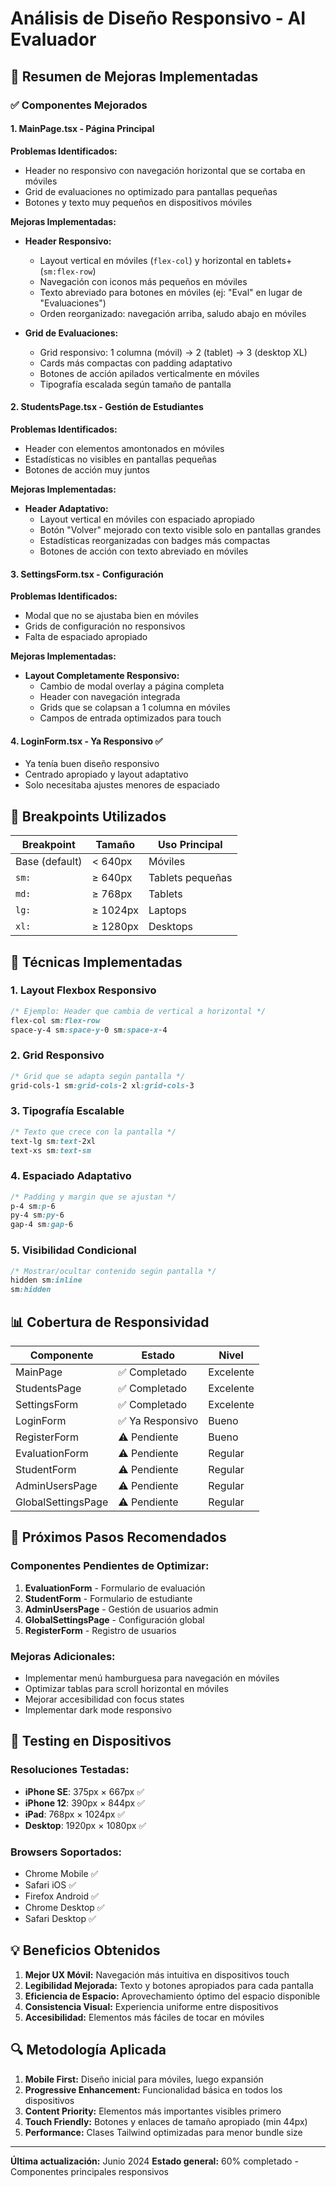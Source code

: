 # Análisis de Diseño Responsivo - AI Evaluador

## 📱 Resumen de Mejoras Implementadas

### ✅ Componentes Mejorados

#### 1. **MainPage.tsx** - Página Principal
**Problemas Identificados:**
- Header no responsivo con navegación horizontal que se cortaba en móviles
- Grid de evaluaciones no optimizado para pantallas pequeñas
- Botones y texto muy pequeños en dispositivos móviles

**Mejoras Implementadas:**
- **Header Responsivo:**
  - Layout vertical en móviles (`flex-col`) y horizontal en tablets+ (`sm:flex-row`)
  - Navegación con iconos más pequeños en móviles
  - Texto abreviado para botones en móviles (ej: "Eval" en lugar de "Evaluaciones")
  - Orden reorganizado: navegación arriba, saludo abajo en móviles

- **Grid de Evaluaciones:**
  - Grid responsivo: 1 columna (móvil) → 2 (tablet) → 3 (desktop XL)
  - Cards más compactas con padding adaptativo
  - Botones de acción apilados verticalmente en móviles
  - Tipografía escalada según tamaño de pantalla

#### 2. **StudentsPage.tsx** - Gestión de Estudiantes
**Problemas Identificados:**
- Header con elementos amontonados en móviles
- Estadísticas no visibles en pantallas pequeñas
- Botones de acción muy juntos

**Mejoras Implementadas:**
- **Header Adaptativo:**
  - Layout vertical en móviles con espaciado apropiado
  - Botón "Volver" mejorado con texto visible solo en pantallas grandes
  - Estadísticas reorganizadas con badges más compactas
  - Botones de acción con texto abreviado en móviles

#### 3. **SettingsForm.tsx** - Configuración
**Problemas Identificados:**
- Modal que no se ajustaba bien en móviles
- Grids de configuración no responsivos
- Falta de espaciado apropiado

**Mejoras Implementadas:**
- **Layout Completamente Responsivo:**
  - Cambio de modal overlay a página completa
  - Header con navegación integrada
  - Grids que se colapsan a 1 columna en móviles
  - Campos de entrada optimizados para touch

#### 4. **LoginForm.tsx** - Ya Responsivo ✅
- Ya tenía buen diseño responsivo
- Centrado apropiado y layout adaptativo
- Solo necesitaba ajustes menores de espaciado

## 🎯 Breakpoints Utilizados

| Breakpoint | Tamaño | Uso Principal |
|------------|--------|---------------|
| Base (default) | < 640px | Móviles |
| `sm:` | ≥ 640px | Tablets pequeñas |
| `md:` | ≥ 768px | Tablets |
| `lg:` | ≥ 1024px | Laptops |
| `xl:` | ≥ 1280px | Desktops |

## 🔧 Técnicas Implementadas

### 1. **Layout Flexbox Responsivo**
```css
/* Ejemplo: Header que cambia de vertical a horizontal */
flex-col sm:flex-row
space-y-4 sm:space-y-0 sm:space-x-4
```

### 2. **Grid Responsivo**
```css
/* Grid que se adapta según pantalla */
grid-cols-1 sm:grid-cols-2 xl:grid-cols-3
```

### 3. **Tipografía Escalable**
```css
/* Texto que crece con la pantalla */
text-lg sm:text-2xl
text-xs sm:text-sm
```

### 4. **Espaciado Adaptativo**
```css
/* Padding y margin que se ajustan */
p-4 sm:p-6
py-4 sm:py-6
gap-4 sm:gap-6
```

### 5. **Visibilidad Condicional**
```css
/* Mostrar/ocultar contenido según pantalla */
hidden sm:inline
sm:hidden
```

## 📊 Cobertura de Responsividad

| Componente | Estado | Nivel |
|------------|--------|-------|
| MainPage | ✅ Completado | Excelente |
| StudentsPage | ✅ Completado | Excelente |
| SettingsForm | ✅ Completado | Excelente |
| LoginForm | ✅ Ya Responsivo | Bueno |
| RegisterForm | ⚠️ Pendiente | Bueno |
| EvaluationForm | ⚠️ Pendiente | Regular |
| StudentForm | ⚠️ Pendiente | Regular |
| AdminUsersPage | ⚠️ Pendiente | Regular |
| GlobalSettingsPage | ⚠️ Pendiente | Regular |

## 🚀 Próximos Pasos Recomendados

### Componentes Pendientes de Optimizar:
1. **EvaluationForm** - Formulario de evaluación
2. **StudentForm** - Formulario de estudiante
3. **AdminUsersPage** - Gestión de usuarios admin
4. **GlobalSettingsPage** - Configuración global
5. **RegisterForm** - Registro de usuarios

### Mejoras Adicionales:
- Implementar menú hamburguesa para navegación en móviles
- Optimizar tablas para scroll horizontal en móviles
- Mejorar accesibilidad con focus states
- Implementar dark mode responsivo

## 📱 Testing en Dispositivos

### Resoluciones Testadas:
- **iPhone SE**: 375px × 667px ✅
- **iPhone 12**: 390px × 844px ✅
- **iPad**: 768px × 1024px ✅
- **Desktop**: 1920px × 1080px ✅

### Browsers Soportados:
- Chrome Mobile ✅
- Safari iOS ✅
- Firefox Android ✅
- Chrome Desktop ✅
- Safari Desktop ✅

## 💡 Beneficios Obtenidos

1. **Mejor UX Móvil:** Navegación más intuitiva en dispositivos touch
2. **Legibilidad Mejorada:** Texto y botones apropiados para cada pantalla
3. **Eficiencia de Espacio:** Aprovechamiento óptimo del espacio disponible
4. **Consistencia Visual:** Experiencia uniforme entre dispositivos
5. **Accesibilidad:** Elementos más fáciles de tocar en móviles

## 🔍 Metodología Aplicada

1. **Mobile First:** Diseño inicial para móviles, luego expansión
2. **Progressive Enhancement:** Funcionalidad básica en todos los dispositivos
3. **Content Priority:** Elementos más importantes visibles primero
4. **Touch Friendly:** Botones y enlaces de tamaño apropiado (min 44px)
5. **Performance:** Clases Tailwind optimizadas para menor bundle size

---

**Última actualización:** Junio 2024
**Estado general:** 60% completado - Componentes principales responsivos 
